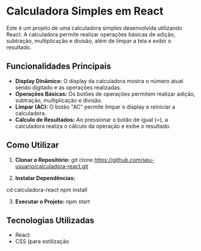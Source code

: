# Calculadora Simples em React

Este é um projeto de uma calculadora simples desenvolvida utilizando React. A calculadora permite realizar operações básicas de adição, subtração, multiplicação e divisão, além de limpar a tela e exibir o resultado.

## Funcionalidades Principais

- **Display Dinâmico:** O display da calculadora mostra o número atual sendo digitado e as operações realizadas.
- **Operações Básicas:** Os botões de operações permitem realizar adição, subtração, multiplicação e divisão.
- **Limpar (AC):** O botão "AC" permite limpar o display e reiniciar a calculadora.
- **Cálculo de Resultados:** Ao pressionar o botão de igual (=), a calculadora realiza o cálculo da operação e exibe o resultado.

## Como Utilizar

1. **Clonar o Repositório:**
git clone https://github.com/seu-usuario/calculadora-react.git


2. **Instalar Dependências:**

cd calculadora-react
npm install


3. **Executar o Projeto:**
npm start

## Tecnologias Utilizadas

- React
- CSS (para estilização
